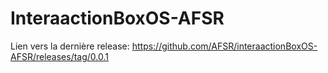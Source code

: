 # InteraactionBoxOS-AFSR

Lien vers la dernière release:
https://github.com/AFSR/interaactionBoxOS-AFSR/releases/tag/0.0.1
